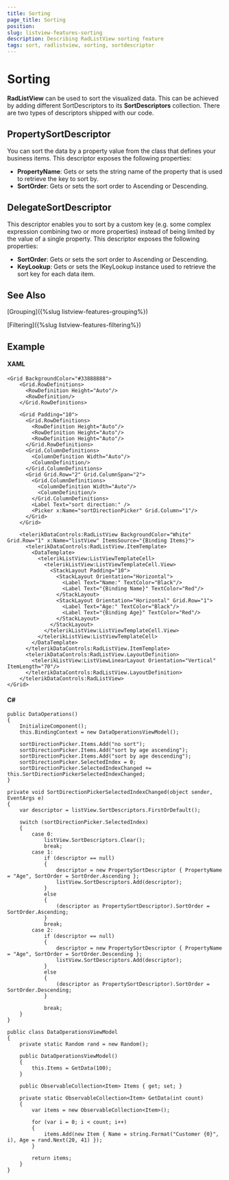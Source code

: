 ```yaml
---
title: Sorting
page_title: Sorting
position: 
slug: listview-features-sorting
description: Describing RadListView sorting feature
tags: sort, radlistview, sorting, sortdescriptor
---
```


# Sorting

**RadListView** can be used to sort the visualized data. This can be achieved by adding different SortDescriptors to its **SortDescriptors** collection. There are two types of descriptors shipped with our code.

## PropertySortDescriptor 

You can sort the data by a property value from the class that defines your business items. This descriptor exposes the following properties:

- **PropertyName**: Gets or sets the string name of the property that is used to retrieve the key to sort by.
- **SortOrder**: Gets or sets the sort order to Ascending or Descending.

## DelegateSortDescriptor 

This descriptor enables you to sort by a custom key (e.g. some complex expression combining two or more properties) instead of being limited by the value of a single property. This descriptor exposes the following properties:

- **SortOrder**: Gets or sets the sort order to Ascending or Descending.
- **KeyLookup**: Gets or sets the IKeyLookup instance used to retrieve the sort key for each data item.

## See Also

[Grouping]({%slug listview-features-grouping%})

[Filtering]({%slug listview-features-filtering%})

## Example

#### XAML

	<Grid BackgroundColor="#33888888">
		<Grid.RowDefinitions>
		  <RowDefinition Height="Auto"/>
		  <RowDefinition/>
		</Grid.RowDefinitions>
		
		<Grid Padding="10">
		  <Grid.RowDefinitions>
		    <RowDefinition Height="Auto"/>
		    <RowDefinition Height="Auto"/>
		    <RowDefinition Height="Auto"/>
		  </Grid.RowDefinitions>
		  <Grid.ColumnDefinitions>
		    <ColumnDefinition Width="Auto"/>
		    <ColumnDefinition/>
		  </Grid.ColumnDefinitions>
		  <Grid Grid.Row="2" Grid.ColumnSpan="2">
		    <Grid.ColumnDefinitions>
		      <ColumnDefinition Width="Auto"/>
		      <ColumnDefinition/>
		    </Grid.ColumnDefinitions>
		    <Label Text="sort direction:" />
		    <Picker x:Name="sortDirectionPicker" Grid.Column="1"/>
		  </Grid>
		</Grid>
		
		<telerikDataControls:RadListView BackgroundColor="White" Grid.Row="1" x:Name="listView" ItemsSource="{Binding Items}">
		  <telerikDataControls:RadListView.ItemTemplate>
		    <DataTemplate>
		      <telerikListView:ListViewTemplateCell>
		        <telerikListView:ListViewTemplateCell.View>
		          <StackLayout Padding="10">
		            <StackLayout Orientation="Horizontal">
		              <Label Text="Name:" TextColor="Black"/>
		              <Label Text="{Binding Name}" TextColor="Red"/>
		            </StackLayout>
		            <StackLayout Orientation="Horizontal" Grid.Row="1">
		              <Label Text="Age:" TextColor="Black"/>
		              <Label Text="{Binding Age}" TextColor="Red"/>
		            </StackLayout>
		          </StackLayout>
		        </telerikListView:ListViewTemplateCell.View>
		      </telerikListView:ListViewTemplateCell>
		    </DataTemplate>
		  </telerikDataControls:RadListView.ItemTemplate>
		  <telerikDataControls:RadListView.LayoutDefinition>
		    <telerikListView:ListViewLinearLayout Orientation="Vertical" ItemLength="70"/>
		  </telerikDataControls:RadListView.LayoutDefinition>
		</telerikDataControls:RadListView>
	</Grid>

#### C# 

    public DataOperations()
    {
        InitializeComponent();
        this.BindingContext = new DataOperationsViewModel();

        sortDirectionPicker.Items.Add("no sort");
        sortDirectionPicker.Items.Add("sort by age ascending");
        sortDirectionPicker.Items.Add("sort by age descending");
        sortDirectionPicker.SelectedIndex = 0;
        sortDirectionPicker.SelectedIndexChanged += this.SortDirectionPickerSelectedIndexChanged;
    }

    private void SortDirectionPickerSelectedIndexChanged(object sender, EventArgs e)
    {
        var descriptor = listView.SortDescriptors.FirstOrDefault();

        switch (sortDirectionPicker.SelectedIndex)
        {
            case 0:
                listView.SortDescriptors.Clear();
                break;
            case 1:
                if (descriptor == null)
                {
                    descriptor = new PropertySortDescriptor { PropertyName = "Age", SortOrder = SortOrder.Ascending };
                    listView.SortDescriptors.Add(descriptor);
                }
                else
                {
                    (descriptor as PropertySortDescriptor).SortOrder = SortOrder.Ascending;
                }
                break;
            case 2:
                if (descriptor == null)
                {
                    descriptor = new PropertySortDescriptor { PropertyName = "Age", SortOrder = SortOrder.Descending };
                    listView.SortDescriptors.Add(descriptor);
                }
                else
                {
                    (descriptor as PropertySortDescriptor).SortOrder = SortOrder.Descending;
                }

                break;
        }
    }

    public class DataOperationsViewModel
    {
        private static Random rand = new Random();

        public DataOperationsViewModel()
        {
            this.Items = GetData(100);
        }

        public ObservableCollection<Item> Items { get; set; }

        private static ObservableCollection<Item> GetData(int count)
        {
            var items = new ObservableCollection<Item>();

            for (var i = 0; i < count; i++)
            {
                items.Add(new Item { Name = string.Format("Customer {0}", i), Age = rand.Next(20, 41) });
            }

            return items;
        }
    }